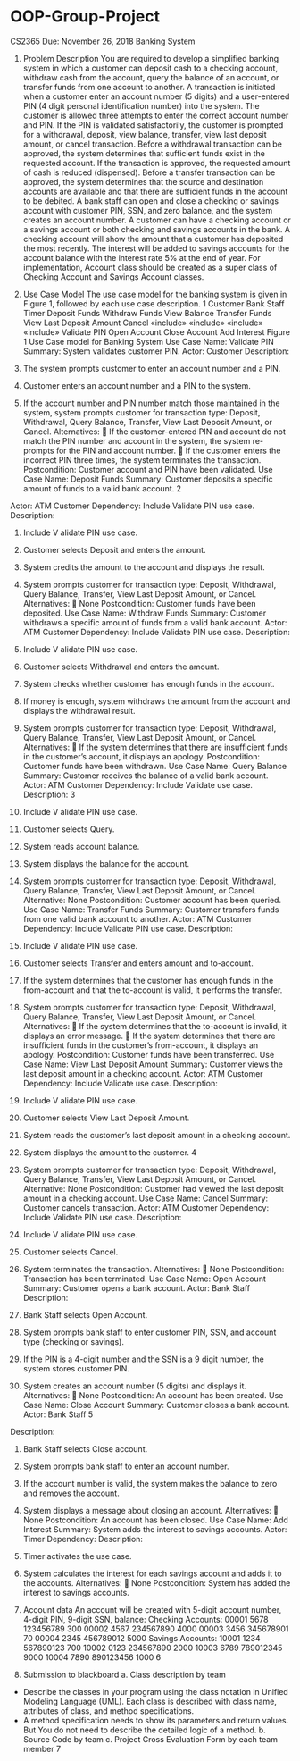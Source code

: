 # OOP-Group-Project

CS2365 Due: November 26, 2018 Banking System
1. Problem Description
You are required to develop a simplified banking system in which a customer can deposit cash to a checking account, withdraw cash from the account, query the balance of an account, or transfer funds from one account to another. A transaction is initiated when a customer enter an account number (5 digits) and a user-entered PIN (4 digit personal identification number) into the system. The customer is allowed three attempts to enter the correct account number and PIN.
If the PIN is validated satisfactorily, the customer is prompted for a withdrawal, deposit, view balance, transfer, view last deposit amount, or cancel transaction. Before a withdrawal transaction can be approved, the system determines that sufficient funds exist in the requested account. If the transaction is approved, the requested amount of cash is reduced (dispensed). Before a transfer transaction can be approved, the system determines that the source and destination accounts are available and that there are sufficient funds in the account to be debited. A bank staff can open and close a checking or savings account with customer PIN, SSN, and zero balance, and the system creates an account number.
A customer can have a checking account or a savings account or both checking and savings accounts in the bank. A checking account will show the amount that a customer has deposited the most recently. The interest will be added to savings accounts for the account balance with the interest rate 5% at the end of year.
For implementation, Account class should be created as a super class of Checking Account and Savings Account classes.

2. Use Case Model
The use case model for the banking system is given in Figure 1, followed by each use case description.
1
   Customer
Bank Staff
Timer
   Deposit Funds
Withdraw Funds
View Balance
Transfer Funds
View Last Deposit Amount
Cancel
«include»
  «include»
«include»
«include»
Validate PIN
Open Account
Close Account
Add Interest
                    Figure 1 Use Case model for Banking System
Use Case Name: Validate PIN
Summary: System validates customer PIN. Actor: Customer
Description:
1. The system prompts customer to enter an account number and a PIN.
2. Customer enters an account number and a PIN to the system.
3. If the account number and PIN number match those maintained in the system, system prompts customer for transaction type: Deposit, Withdrawal, Query Balance, Transfer, View Last Deposit Amount, or Cancel.
Alternatives:
 If the customer-entered PIN and account do not match the PIN number and account in the
system, the system re-prompts for the PIN and account number.
 If the customer enters the incorrect PIN three times, the system terminates the transaction. Postcondition: Customer account and PIN have been validated.
Use Case Name: Deposit Funds
Summary: Customer deposits a specific amount of funds to a valid bank account.
2

Actor: ATM Customer
Dependency: Include Validate PIN use case. Description:
1. Include V alidate PIN use case.
2. Customer selects Deposit and enters the amount.
3. System credits the amount to the account and displays the result.
4. System prompts customer for transaction type: Deposit, Withdrawal, Query Balance, Transfer, View Last Deposit Amount, or Cancel.
Alternatives:
 None
Postcondition: Customer funds have been deposited.
Use Case Name: Withdraw Funds
Summary: Customer withdraws a specific amount of funds from a valid bank account. Actor: ATM Customer
Dependency: Include Validate PIN use case.
Description:
1. Include V alidate PIN use case.
2. Customer selects Withdrawal and enters the amount.
3. System checks whether customer has enough funds in the account.
4. If money is enough, system withdraws the amount from the account and displays the withdrawal result.
5. System prompts customer for transaction type: Deposit, Withdrawal, Query Balance, Transfer, View Last Deposit Amount, or Cancel.
Alternatives:
 If the system determines that there are insufficient funds in the customer’s account, it
displays an apology.
Postcondition: Customer funds have been withdrawn.
Use Case Name: Query Balance
Summary: Customer receives the balance of a valid bank account. Actor: ATM Customer
Dependency: Include Validate use case.
Description:
3

1. Include V alidate PIN use case.
2. Customer selects Query.
3. System reads account balance.
4. System displays the balance for the account.
5. System prompts customer for transaction type: Deposit, Withdrawal, Query Balance, Transfer, View Last Deposit Amount, or Cancel.
Alternative: None
Postcondition: Customer account has been queried.
Use Case Name: Transfer Funds
Summary: Customer transfers funds from one valid bank account to another. Actor: ATM Customer
Dependency: Include Validate PIN use case.
Description:
1. Include V alidate PIN use case.
2. Customer selects Transfer and enters amount and to-account.
3. If the system determines that the customer has enough funds in the from-account and that the to-account is valid, it performs the transfer.
4. System prompts customer for transaction type: Deposit, Withdrawal, Query Balance, Transfer, View Last Deposit Amount, or Cancel.
Alternatives:
 If the system determines that the to-account is invalid, it displays an error message.
 If the system determines that there are insufficient funds in the customer’s from-account, it
displays an apology.
Postcondition: Customer funds have been transferred.
Use Case Name: View Last Deposit Amount
Summary: Customer views the last deposit amount in a checking account. Actor: ATM Customer
Dependency: Include Validate use case.
Description:
1. Include V alidate PIN use case.
2. Customer selects View Last Deposit Amount.
3. System reads the customer’s last deposit amount in a checking account.
4. System displays the amount to the customer.
4

5. System prompts customer for transaction type: Deposit, Withdrawal, Query Balance, Transfer, View Last Deposit Amount, or Cancel.
Alternative: None
Postcondition: Customer had viewed the last deposit amount in a checking account.
Use Case Name: Cancel
Summary: Customer cancels transaction. Actor: ATM Customer
Dependency: Include Validate PIN use case. Description:
1. Include V alidate PIN use case.
2. Customer selects Cancel.
3. System terminates the transaction.
Alternatives:
 None
Postcondition: Transaction has been terminated.
Use Case Name: Open Account
Summary: Customer opens a bank account.
Actor: Bank Staff
Description:
1. Bank Staff selects Open Account.
2. System prompts bank staff to enter customer PIN, SSN, and account type (checking or savings).
3. If the PIN is a 4-digit number and the SSN is a 9 digit number, the system stores customer PIN.
4. System creates an account number (5 digits) and displays it.
Alternatives:
 None
Postcondition: An account has been created.
Use Case Name: Close Account Summary: Customer closes a bank account. Actor: Bank Staff
5

Description:
1. Bank Staff selects Close account.
2. System prompts bank staff to enter an account number.
3. If the account number is valid, the system makes the balance to zero and removes the account.
4. System displays a message about closing an account.
Alternatives:
 None
Postcondition: An account has been closed.
Use Case Name: Add Interest
Summary: System adds the interest to savings accounts. Actor: Timer
Dependency:
Description:
1. Timer activates the use case.
2. System calculates the interest for each savings account and adds it to the accounts.
Alternatives:
 None
Postcondition: System has added the interest to savings accounts.
3. Account data
An account will be created with 5-digit account number, 4-digit PIN, 9-digit SSN, balance: Checking Accounts:
00001 5678 123456789 300
00002 4567 234567890 4000
00003 3456 345678901 70 00004 2345 456789012 5000
Savings Accounts:
10001 1234 567890123 700 10002 0123 234567890 2000 10003 6789 789012345 9000 10004 7890 890123456 1000
6

4. Submission to blackboard
a. Class description by team
- Describe the classes in your program using the class notation in Unified Modeling Language (UML). Each class is described with class name, attributes of class, and method specifications.
- A method specification needs to show its parameters and return values. But You do not need to describe the detailed logic of a method.
b. Source Code by team
c. Project Cross Evaluation Form by each team member
7
